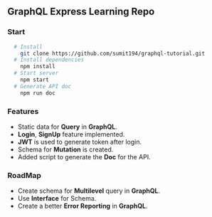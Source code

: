 ## GraphQL Express Learning Repo

### Start
```bash
  # Install
    git clone https://github.com/sumit194/graphql-tutorial.git
  # Install dependencies
    npm install
  # Start server
    npm start
  # Generate API doc
    npm run doc
```

### Features

-  Static data for **Query** in **GraphQL**.
-  **Login**, **SignUp** feature implemented.
-  **JWT** is used to generate token after login.
-  Schema for **Mutation** is created.
-  Added script to generate the **Doc** for the API.

### RoadMap

- Create schema for **Multilevel** query in **GraphQL**.
- Use **Interface** for Schema.
- Create a better **Error Reporting** in **GraphQL**.
